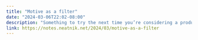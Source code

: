 ```yaml
---
title: "Motive as a filter"
date: "2024-03-06T22:02-08:00"
description: "Something to try the next time you’re considering a product or a service: spend a little time thinking about the motive behind it."
link: https://notes.neatnik.net/2024/03/motive-as-a-filter
---
```

